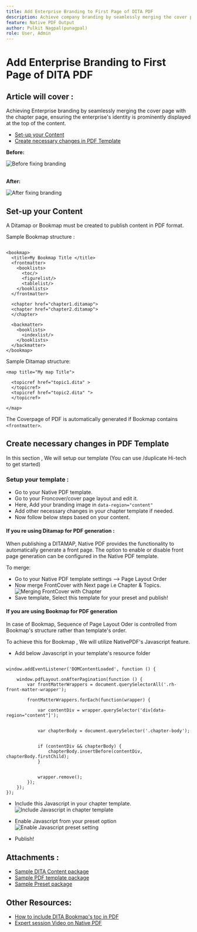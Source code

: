 ```yaml
---
title: Add Enterprise Branding to First Page of DITA PDF
description: Achieve company branding by seamlessly merging the cover page with the chapter page, ensuring the enterprise's identity is prominently displayed at the top of the content.
feature: Native PDF Output
author: Pulkit Nagpal(punagpal)
role: User, Admin
---
```

# Add Enterprise Branding to First Page of DITA PDF

## Article will cover : 

Achieving Enterprise branding by seamlessly merging the cover page with the chapter page, ensuring the enterprise's identity is prominently displayed at the top of the content.

-   [Set-up your Content](#set-up-your-content)
-   [Create necessary changes in PDF  Template](#create-necessary-changes-in-pdf-template)

**Before:**

![Before fixing branding](../assets/publishing/branding-image1.png)
<br>
<br>

**After:**

![After fixing branding](../assets/publishing/branding-image2.png)

## Set-up your Content

A Ditamap or Bookmap must be created to publish content in PDF format.

Sample Bookmap structure :

```

<bookmap>
  <title>My Bookmap Title </title>
  <frontmatter>
    <booklists>
      <toc/>
      <figurelist/>
      <tablelist/>
    </booklists>
  </frontmatter>

  <chapter href="chapter1.ditamap">
  <chapter href="chapter2.ditamap">
  </chapter>

  <backmatter>
    <booklists>
      <indexlist/>
    </booklists>
  </backmatter>
</bookmap>

```

Sample Ditamap structure:

```
<map title="My map Title">

  <topicref href="topic1.dita" >
  </topicref>
  <topicref href="topic2.dita" ">
  </topicref>
  
</map>

```

The Coverpage of PDF is  automatically generated if Bookmap contains `<frontmatter>`.


## Create necessary changes in PDF Template

In this section , We will setup our template (You can use /duplicate Hi-tech to get started)

### Setup your template :

- Go to your Native PDF template.
- Go to your Froncover/cover page layout and edit it.
- Here, Add your branding image  in `data-region="content"`
- Add other necessary changes in your chapter template if needed.
- Now follow below steps based on your content.


#### If you re using Ditamap for PDF generation :

When publishing a DITAMAP, Native PDF provides the functionality to automatically generate a front page. The option to enable or disable front page generation can be configured in the Native PDF template.

To merge:
- Go to your Native PDF template settings --> Page Layout Order
- Now merge FrontCover with Next page i.e Chapter & Topics.
![Merging FrontCover with Chapter](../assets/publishing/branding-image3.png)
- Save template, Select this template for your preset and publish!


#### If you are using Bookmap for PDF generation 

In case of Bookmap, Sequence of Page Layout Oder is controlled from Bookmap's  structure rather than template's order.

To achieve this for Bookmap , We will utilize NativePDF's Javascript feature.

-  Add below Javascript in your template's resource folder 

```

window.addEventListener('DOMContentLoaded', function () {

    window.pdfLayout.onAfterPagination(function () {
        var frontMatterWrappers = document.querySelectorAll('.rh-front-matter-wrapper');

        frontMatterWrappers.forEach(function(wrapper) {
         
            var contentDiv = wrapper.querySelector('div[data-region="content"]');

      
            var chapterBody = document.querySelector('.chapter-body');

        
            if (contentDiv && chapterBody) {
                chapterBody.insertBefore(contentDiv, chapterBody.firstChild);
            }

           
            wrapper.remove();
        });
    });
});

```

- Include this Javascript in your chapter template.
![Include Javascript in chapter template ](../assets/publishing/branding-image4.png)

- Enable Javascript from your preset option
![Enable Javascript preset setting](../assets/publishing/branding-image5.png)

- Publish!

## Attachments :

- [Sample DITA Content package](../assets/publishing/Sample-content-package.zip)
- [Sample PDF template package](../assets/publishing/NativePDF_DemoTemplate.zip)
- [Sample Preset package](../assets/publishing/Preset_Package.zip)


## Other Resources:

- [How to include DITA Bookmap's toc in PDF](./how-to-include-bookmap-toc-in-pdf-publishing.md)
- [Expert session Video on Native PDF](../../expert-sessions/native-pdf-publishing-eamples-part1-june2023.md)

